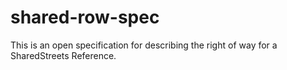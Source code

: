 # shared-row-spec
This is an open specification for describing the right of way for a SharedStreets Reference. 

